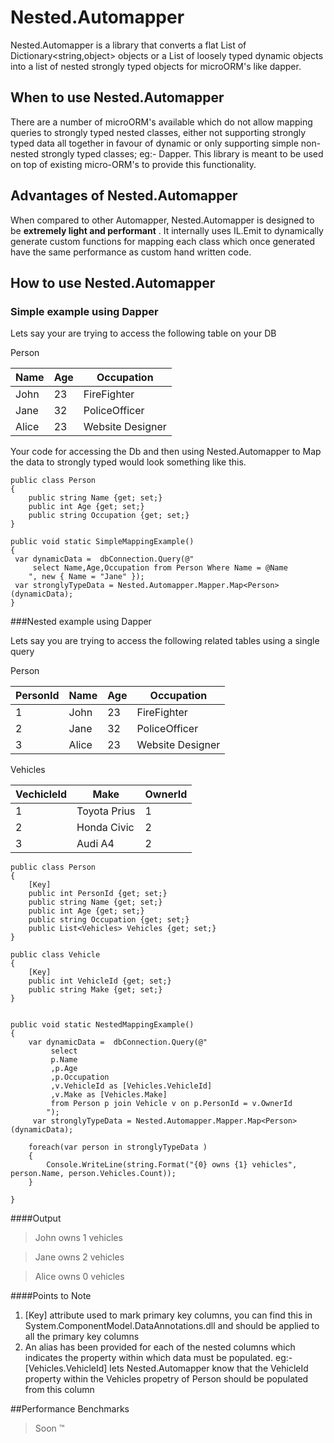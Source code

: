 ﻿# Nested.Automapper 

Nested.Automapper is a library that converts a flat List of Dictionary<string,object> objects or a List of loosely typed dynamic objects into a list of nested strongly typed objects for microORM's like dapper.


## When to use Nested.Automapper

There are a number of microORM's available which do not allow mapping queries to strongly typed nested classes, either not supporting strongly typed data all together in favour of dynamic or only supporting simple non-nested strongly typed classes; eg:- Dapper. This library is meant to be used on top of existing micro-ORM's to provide this functionality.


## Advantages of Nested.Automapper

When compared to other Automapper, Nested.Automapper is designed to be **extremely light and performant** . It internally uses IL.Emit to dynamically generate custom functions for mapping each class which once generated have the same performance as custom hand written code.


## How to use Nested.Automapper

### Simple example using Dapper

Lets say your are trying to access the following table on your DB

Person

| Name | Age | Occupation |
|---|---|---|
| John | 23 | FireFighter |
| Jane | 32 | PoliceOfficer |
| Alice | 23 | Website Designer |


Your code  for accessing the Db and then using Nested.Automapper to Map the data to strongly typed would look something like this.
```
public class Person 
{
	public string Name {get; set;}
	public int Age {get; set;}
	public string Occupation {get; set;}
}

public void static SimpleMappingExample() 
{
 var dynamicData =  dbConnection.Query(@"
	 select Name,Age,Occupation from Person Where Name = @Name
	", new { Name = "Jane" });
 var stronglyTypeData = Nested.Automapper.Mapper.Map<Person>(dynamicData);
}
```

###Nested example using Dapper

Lets say you are trying to access the following related tables using a single query

Person

| PersonId | Name | Age | Occupation |
|---|---|---|---|
| 1 | John | 23 | FireFighter |
| 2 | Jane | 32 | PoliceOfficer |
| 3 | Alice | 23 | Website Designer |

Vehicles

| VechicleId | Make | OwnerId |
|---|---|---|
| 1 | Toyota Prius | 1 |
| 2 | Honda Civic | 2 |
| 3 | Audi A4 | 2 |


```
public class Person 
{
	[Key]
	public int PersonId {get; set;}
	public string Name {get; set;}
	public int Age {get; set;}
	public string Occupation {get; set;}
	public List<Vehicles> Vehicles {get; set;}
}

public class Vehicle
{
	[Key]
	public int VehicleId {get; set;}
	public string Make {get; set;}
}


public void static NestedMappingExample() 
{
	var dynamicData =  dbConnection.Query(@"
		 select 
		 p.Name
		 ,p.Age
		 ,p.Occupation 
		 ,v.VehicleId as [Vehicles.VehicleId]
		 ,v.Make as [Vehicles.Make]
		 from Person p join Vehicle v on p.PersonId = v.OwnerId
		");
	 var stronglyTypeData = Nested.Automapper.Mapper.Map<Person>(dynamicData);
	
	foreach(var person in stronglyTypeData )
	{
		Console.WriteLine(string.Format("{0} owns {1} vehicles", person.Name, person.Vehicles.Count));
	}
 
}
```

####Output
> John owns 1 vehicles

> Jane owns 2 vehicles

> Alice owns 0 vehicles

####Points to Note

 1.  [Key] attribute used to mark primary key columns, you can find this in System.ComponentModel.DataAnnotations.dll and should be applied to all the primary key columns
 2. An alias has been provided for each of the nested columns which indicates the property within which data must be populated. eg:- [Vehicles.VehicleId] lets Nested.Automapper know that the VehicleId property within the Vehicles propetry of Person should be populated from this column


##Performance Benchmarks

> Soon ™ 
 
